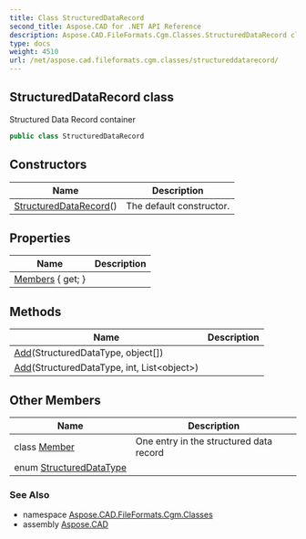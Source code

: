 ```yaml
---
title: Class StructuredDataRecord
second_title: Aspose.CAD for .NET API Reference
description: Aspose.CAD.FileFormats.Cgm.Classes.StructuredDataRecord class. Structured Data Record container
type: docs
weight: 4510
url: /net/aspose.cad.fileformats.cgm.classes/structureddatarecord/
---
```

## StructuredDataRecord class

Structured Data Record container

```csharp
public class StructuredDataRecord
```

## Constructors

| Name | Description |
| --- | --- |
| [StructuredDataRecord](structureddatarecord/)() | The default constructor. |

## Properties

| Name | Description |
| --- | --- |
| [Members](../../aspose.cad.fileformats.cgm.classes/structureddatarecord/members/) { get; } |  |

## Methods

| Name | Description |
| --- | --- |
| [Add](../../aspose.cad.fileformats.cgm.classes/structureddatarecord/add/#add_1)(StructuredDataType, object[]) |  |
| [Add](../../aspose.cad.fileformats.cgm.classes/structureddatarecord/add/#add)(StructuredDataType, int, List&lt;object&gt;) |  |

## Other Members

| Name | Description |
| --- | --- |
| class [Member](../../aspose.cad.fileformats.cgm.classes/structureddatarecord.member) | One entry in the structured data record |
| enum [StructuredDataType](../../aspose.cad.fileformats.cgm.classes/structureddatarecord.structureddatatype) |  |

### See Also

* namespace [Aspose.CAD.FileFormats.Cgm.Classes](../../aspose.cad.fileformats.cgm.classes/)
* assembly [Aspose.CAD](../../)


